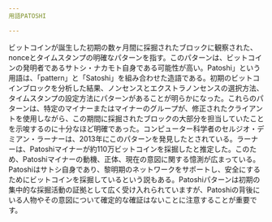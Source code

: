 ```yaml
---
用語PATOSHI

---
```

ビットコインが誕生した初期の数ヶ月間に採掘されたブロックに観察された、nonceとタイムスタンプの明確なパターンを指す。このパターンは、ビットコインの発明者であるサトシ・ナカモト自身である可能性が高い。Patoshi」という用語は、「pattern」と「Satoshi」を組み合わせた造語である。初期のビットコインブロックを分析した結果、ノンセンスとエクストラノンセンスの選択方法、タイムスタンプの設定方法にパターンがあることが明らかになった。これらのパターンは、特定のマイナーまたはマイナーのグループが、修正されたクライアントを使用しながら、この期間に採掘されたブロックの大部分を担当していたことを示唆するのに十分なほど明確であった。コンピューター科学者のセルジオ・デミアン・ラーナーは、2013年にこのパターンを発見したとされている。ラーナーは、Patoshiマイナーが約110万ビットコインを採掘したと推定した。このため、Patoshiマイナーの動機、正体、現在の意図に関する憶測が広まっている。Patoshiはサトシ自身であり、黎明期のネットワークをサポートし、安全にするためにビットコインを採掘しているという説もある。Patoshiパターンは初期の集中的な採掘活動の証拠として広く受け入れられていますが、Patoshiの背後にいる人物やその意図について確定的な確証はないことに注意することが重要です。